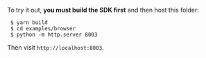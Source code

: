To try it out, **you must build the SDK first** and then host this folder:

```
 $ yarn build
 $ cd examples/browser
 $ python -m http.server 8003
```

Then visit ``http://localhost:8003``.
